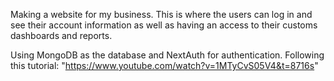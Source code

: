 Making a website for my business. This is where the users can log in and see their account information as well as having an access to their customs dashboards and reports.

Using MongoDB as the database and NextAuth for authentication. Following this tutorial: "https://www.youtube.com/watch?v=1MTyCvS05V4&t=8716s"
